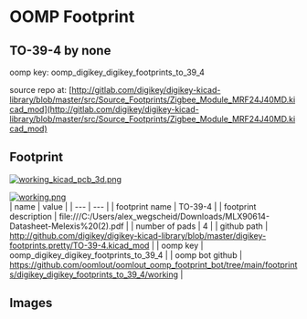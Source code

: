 # OOMP Footprint  
## TO-39-4  by none  
  
oomp key: oomp_digikey_digikey_footprints_to_39_4  
  
source repo at: [http://gitlab.com/digikey/digikey-kicad-library/blob/master/src/Source_Footprints/Zigbee_Module_MRF24J40MD.kicad_mod](http://gitlab.com/digikey/digikey-kicad-library/blob/master/src/Source_Footprints/Zigbee_Module_MRF24J40MD.kicad_mod)  
## Footprint  
  
[![working_kicad_pcb_3d.png](working_kicad_pcb_3d_600.png)](working_kicad_pcb_3d.png)  
  
[![working.png](working_600.png)](working.png)  
| name | value | 
| --- | --- | 
| footprint name | TO-39-4 | 
| footprint description | file:///C:/Users/alex_wegscheid/Downloads/MLX90614-Datasheet-Melexis%20(2).pdf | 
| number of pads | 4 | 
| github path | http://github.com/digikey/digikey-kicad-library/blob/master/digikey-footprints.pretty/TO-39-4.kicad_mod | 
| oomp key | oomp_digikey_digikey_footprints_to_39_4 | 
| oomp bot github | https://github.com/oomlout/oomlout_oomp_footprint_bot/tree/main/footprints/digikey_digikey_footprints_to_39_4/working | 
## Images  
